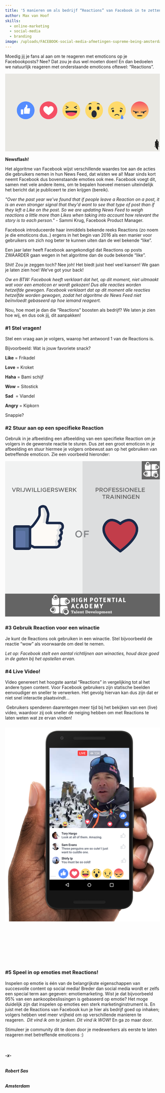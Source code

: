 ```yaml
---
title: '5 manieren om als bedrijf “Reactions” van Facebook in te zetten!'
author: Max van Hoof
skills:
  - online-marketing
  - social-media
  - branding
image: /uploads/FACEBOOK-social-media-afmetingen-supreme-being-amsterdam.png
---
```



Moedig jij je fans al aan om te reageren met emoticons op je Facebookposts? Nee? Dat zou je dus wel moeten doen! En dan bedoelen we natuurlijk reageren met onderstaande emoticons oftewel: “Reactions”.

<div><p><img alt="" src="/uploads/versions/nogeenkeerreactions---x----800-400x---.png" /></p><p><strong>Newsflash!</strong></p><p>Het algoritme van Facebook wijst verschillende waardes toe aan de acties die gebruikers nemen in hun News Feed, dat wisten we al! Maar sinds kort neemt Facebook dus bovenstaande emoties ook mee. Facebook voegt dit, samen met vele andere items, om te bepalen hoeveel mensen uiteindelijk het bericht dat je publiceert te zien krijgen (bereik).</p><p><em>"Over the past year we've found that if people leave a Reaction on a post, it is an even stronger signal that they'd want to see that type of post than if they left a Like on the post. So we are updating News Feed to weigh reactions a little more than Likes when taking into account how relevant the story is to each person."</em> - Sammi Krug, Facebook Product Manager.</p><p>Facebook introduceerde haar inmiddels bekende reeks Reactions (zo noem je die emoticons dus..) ergens in het begin van 2016 als een manier voor gebruikers om zich nog beter te kunnen uiten dan de wel bekende &ldquo;like&rdquo;.</p><p>Een jaar later heeft Facebook aangekondigd dat Reactions op posts ZWAARDER gaan wegen in het algoritme dan de oude bekende &ldquo;like&rdquo;.</p><p>Shit! Zou je zeggen toch? Nee joh! Het biedt juist heel veel kansen! We gaan je laten zien hoe! We&rsquo;ve got your back!<em></em></p><p><em>Ow en BTW: Facebook heeft verklaart dat het, op dit moment, niet uitmaakt wat voor een emoticon er wordt gekozen! Dus alle reacties worden hetzelfde gewogen. Facebook verklaart dat op dit moment alle reacties hetzelfde worden gewogen, zodat het algoritme de News Feed niet be&iuml;nvloedt gebaseerd op hoe iemand reageert.</em></p></div>

Nou, hoe moet je dan die “Reactions” boosten als bedrijf? We laten je zien hoe wij, en dus ook jij, dit aanpakken!

### **#1 Stel vragen!**

Stel een vraag aan je volgers, waarop het antwoord 1 van de Reactions is.

Bijvoorbeeld: Wat is jouw favoriete snack?

**Like** = Frikadel

**Love** = Kroket

**Haha** = Bami schijf

**Wow** = Sitostick

**Sad**&nbsp; = Viandel

**Angry** = Kipkorn

Snappie?

### **#2 Stuur aan op een specifieke Reaction**

Gebruik in je afbeelding een afbeelding van een specifieke Reaction om je volgers in de gewenste reactie te sturen. Dus zet een groot emoticon in je afbeelding en stuur hiermee je volgers onbewust aan op het gebruiken van betreffende emoticon. Zie een voorbeeld hieronder:

![](/uploads/versions/post-1---x----800-800x---.png)

### **#3 Gebruik Reaction voor een winactie**

Je kunt de Reactions ook gebruiken in een winactie. Stel bijvoorbeeld de reactie “wow” als voorwaarde om deel te nemen.

*Let op: Facebook stelt een aantal richtlijnen aan winacties, houd deze goed in de gaten bij het opstellen ervan.*

### **#4 Live Video!**

Video genereert het hoogste aantal “Reactions” in vergelijking tot al het andere typen content. Voor Facebook gebruikers zijn statische beelden eenvoudiger en sneller te verwerken. Het gevolg hiervan kan dus zijn dat er niet snel interactie plaatsvindt…

&nbsp;Gebruikers spenderen daarentegen meer tijd bij het bekijken van een (live) video, waardoor zij ook sneller de neiging hebben om met Reactions te laten weten wat ze ervan vinden!

### ![](/uploads/versions/facebook-live-reactions-supremebieng-amsterdam---x----546-681x---.png)

### &nbsp;

### &nbsp;

### &nbsp;

### **#5 Speel in op emoties met Reactions!**

Inspelen op emotie is &eacute;&eacute;n van de belangrijkste eigenschappen van succesvolle content op social media! Breder dan social media wordt er zelfs een special term aan gegeven: emotiemarketing. Wist je dat bijvoorbeeld 95% van een aankoopbeslissingen is gebaseerd op emotie? Het moge duidelijk zijn dat inspelen op emoties een sterk marketinginstrument is. En juist met de Reactions van Facebook kun je hier als bedrijf goed op inhaken; volgers hebben veel meer vrijheid om op verschillende manieren te reageren. &nbsp;*Dit vind ik om te janken. Dit vind ik WOW!* En ga zo maar door.

Stimuleer je community dit te doen door je medewerkers als eerste te laten reageren met betreffende emoticons :)

&nbsp;

###### **-x-**

###### **Robert Sas**

###### **Amsterdam**